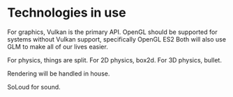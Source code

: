 # Technologies in use

For graphics, Vulkan is the primary API.
OpenGL should be supported for systems without Vulkan support, specifically OpenGL ES2
Both will also use GLM to make all of our lives easier.

For physics, things are split.
For 2D physics, box2d.
For 3D physics, bullet.

Rendering will be handled in house.

SoLoud for sound.
